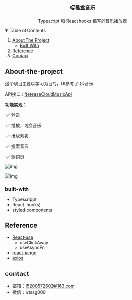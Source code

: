 <p align="center">
  <h3 align="center">🎧黑盒音乐</h3>


  <p align="center">
    Typescript 和 React hooks 编写的音乐播放器
    <br />
</p>


<details open="open">
 <summary>Table of Contents</summary>
  <ol>
    <li>
      <a href="#about-the-project">About The Project</a>
      <ul>
        <li><a href="#built-with">Built With</a></li>
      </ul>
    </li>
    <li><a href="#reference">Reference</a></li>
    <li><a href="#contact">Contact</a></li>
  </ol>
</details>



## About-the-project

这个项目主要以学习为目的，UI参考了QQ音乐.

API接口 :  [NeteaseCloudMusicApi](https://github.com/Binaryify/NeteaseCloudMusicApi)

**功能实现：**

​	✅ 登录

​	✅ 播放，切换音乐

​	✅ 播放列表

​	✅ 搜索音乐

​	✅ 歌词页




![img](/public/1.gif)

![img](/public/2.gif)

### built-with

- Typescrippt
- React (hooks)
- styled-components

## Reference

- [React-use](https://github.com/streamich/react-use)
  - useClickAway
  - useAsyncFn
- [react-range](https://github.com/tajo/react-range)
- [axios](https://github.com/axios/axios)

## contact

- 邮箱：15200572602@163.com
- 微信：wtssg000